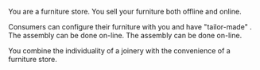 You are a furniture store. You sell your furniture both offline and online.

Consumers can configure their furniture with you and have &quot;tailor-made&quot; . The assembly can be done on-line. The assembly can be done on-line.

You combine the individuality of a joinery with the convenience of a furniture store.
